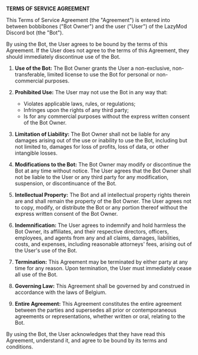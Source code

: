 **TERMS OF SERVICE AGREEMENT**

This Terms of Service Agreement (the "Agreement") is entered into between bobbibones ("Bot Owner") and the user ("User") of the LazyMod Discord bot (the "Bot").

By using the Bot, the User agrees to be bound by the terms of this Agreement. If the User does not agree to the terms of this Agreement, they should immediately discontinue use of the Bot.

1. **Use of the Bot:** The Bot Owner grants the User a non-exclusive, non-transferable, limited license to use the Bot for personal or non-commercial purposes.
   
2. **Prohibited Use:** The User may not use the Bot in any way that:
   - Violates applicable laws, rules, or regulations;
   - Infringes upon the rights of any third party;
   - Is for any commercial purposes without the express written consent of the Bot Owner.

3. **Limitation of Liability:** The Bot Owner shall not be liable for any damages arising out of the use or inability to use the Bot, including but not limited to, damages for loss of profits, loss of data, or other intangible losses.

4. **Modifications to the Bot:** The Bot Owner may modify or discontinue the Bot at any time without notice. The User agrees that the Bot Owner shall not be liable to the User or any third party for any modification, suspension, or discontinuance of the Bot.

5. **Intellectual Property:** The Bot and all intellectual property rights therein are and shall remain the property of the Bot Owner. The User agrees not to copy, modify, or distribute the Bot or any portion thereof without the express written consent of the Bot Owner.

6. **Indemnification:** The User agrees to indemnify and hold harmless the Bot Owner, its affiliates, and their respective directors, officers, employees, and agents from any and all claims, damages, liabilities, costs, and expenses, including reasonable attorneys' fees, arising out of the User's use of the Bot.

7. **Termination:** This Agreement may be terminated by either party at any time for any reason. Upon termination, the User must immediately cease all use of the Bot.

8. **Governing Law:** This Agreement shall be governed by and construed in accordance with the laws of Belgium.

9. **Entire Agreement:** This Agreement constitutes the entire agreement between the parties and supersedes all prior or contemporaneous agreements or representations, whether written or oral, relating to the Bot.

By using the Bot, the User acknowledges that they have read this Agreement, understand it, and agree to be bound by its terms and conditions.

